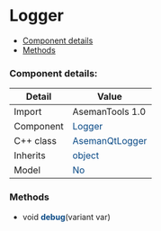# Logger

 * [Component details](#component-details)
 * [Methods](#methods)


### Component details:

|Detail|Value|
|------|-----|
|Import|AsemanTools 1.0|
|Component|<font color='#074885'>Logger</font>|
|C++ class|<font color='#074885'>AsemanQtLogger</font>|
|Inherits|<font color='#074885'>object</font>|
|Model|<font color='#074885'>No</font>|



### Methods

 * void <font color='#074885'><b>debug</b></font>(variant var)



